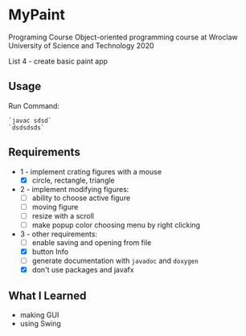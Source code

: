 MyPaint
=====
Programing Course Object-oriented programming course at Wroclaw University of Science and Technology 2020

List 4 - create basic paint app

Usage
----
Run Command:

    `javac sdsd`
    `dsdsdsds`
    
Requirements
----
* 1 - implement crating figures with a mouse
    * [x] circle, rectangle, triangle
    
* 2 - implement modifying figures:
     * [ ] ability to choose active figure
     * [ ] moving figure
     * [ ] resize with a scroll
     * [ ] make popup color choosing menu by right clicking
     
* 3 - other requirements:
    * [ ] enable saving and opening from file
    * [x] button Info
    * [ ] generate documentation with `javadoc` and `doxygen`
    * [x] don't use packages and javafx

What I Learned
----
* making GUI
* using Swing
